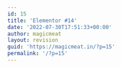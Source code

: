 ```yaml
---
id: 15
title: 'Elementor #14'
date: '2022-07-30T17:51:33+00:00'
author: magicmeat
layout: revision
guid: 'https://magicmeat.in/?p=15'
permalink: '/?p=15'
---
```


